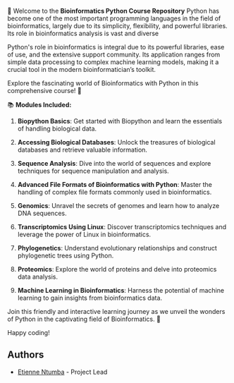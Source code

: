 
🧬 Welcome to the **Bioinformatics Python Course Repository** 
Python has become one of the most important programming languages in the field of bioinformatics, largely due to its simplicity, flexibility, and powerful libraries. Its role in bioinformatics analysis is vast and diverse

Python's role in bioinformatics is integral due to its powerful libraries, ease of use, and the extensive support community. Its application ranges from simple data processing to complex machine learning models, making it a crucial tool in the modern bioinformatician’s toolkit.

Explore the fascinating world of Bioinformatics with Python in this comprehensive course! 🌟

📚 **Modules Included:**

1. **Biopython Basics**: Get started with Biopython and learn the essentials of handling biological data.

2. **Accessing Biological Databases**: Unlock the treasures of biological databases and retrieve valuable information.

3. **Sequence Analysis**: Dive into the world of sequences and explore techniques for sequence manipulation and analysis.

4. **Advanced File Formats of Bioinformatics with Python**: Master the handling of complex file formats commonly used in bioinformatics.

5. **Genomics**: Unravel the secrets of genomes and learn how to analyze DNA sequences.

6. **Transcriptomics Using Linux**: Discover transcriptomics techniques and leverage the power of Linux in bioinformatics.

7. **Phylogenetics**: Understand evolutionary relationships and construct phylogenetic trees using Python.

8. **Proteomics**: Explore the world of proteins and delve into proteomics data analysis.

9. **Machine Learning in Bioinformatics**: Harness the potential of machine learning to gain insights from bioinformatics data.

Join this friendly and interactive learning journey as we unveil the wonders of Python in the captivating field of Bioinformatics. 🌱

Happy coding! 

## Authors

- [Etienne Ntumba](https://github.com/EtienneNtumba) - Project Lead
  

